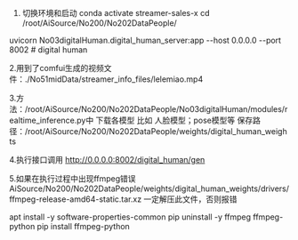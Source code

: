 1. 切换环境和启动
conda activate streamer-sales-x
cd /root/AiSource/No200/No202DataPeople/

 uvicorn No03digitalHuman.digital_human_server:app --host 0.0.0.0 --port 8002 # digital human

2.用到了comfui生成的视频文件：./No51midData/streamer_info_files/lelemiao.mp4

3.方法：/root/AiSource/No200/No202DataPeople/No03digitalHuman/modules/realtime_inference.py中
下载各模型 比如 人脸模型；pose模型等 
保存路径：/root/AiSource/No200/No202DataPeople/weights/digital_human_weights

4.执行接口调用
http://0.0.0.0:8002/digital_human/gen

5.如果在执行过程中出现ffmpeg错误
AiSource/No200/No202DataPeople/weights/digital_human_weights/drivers/ffmpeg-release-amd64-static.tar.xz 
一定解压此文件，否则报错

apt install -y software-properties-common
 pip uninstall -y ffmpeg ffmpeg-python
 pip install ffmpeg-python
